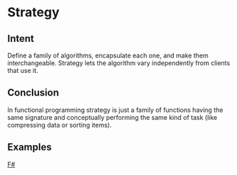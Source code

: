 # Strategy


## Intent

Define a family of algorithms, encapsulate each one, and make them interchangeable. Strategy lets the algorithm vary independently from clients that use it. 


## Conclusion

In functional programming strategy is just a family of functions having the same signature and conceptually performing the same kind of task (like compressing data or sorting items).


## Examples

[F#](strategy.fsx)

